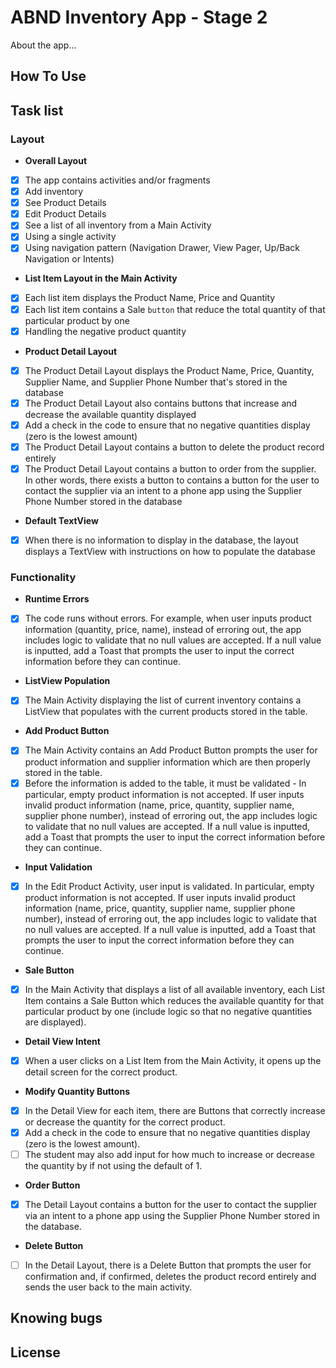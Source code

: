 # ABND Inventory App - Stage 2

About the app...

## How To Use

## Task list

### Layout

- **Overall Layout**

- [x] The app contains activities and/or fragments
- [x] Add inventory
- [x] See Product Details
- [x] Edit Product Details
- [x] See a list of all inventory from a Main Activity
- [x] Using a single activity
- [x] Using navigation pattern (Navigation Drawer, View Pager, Up/Back Navigation or Intents)

- **List Item Layout in the Main Activity**

- [x] Each list item displays the Product Name, Price and Quantity
- [x] Each list item contains a Sale `button` that reduce the total quantity of that particular product by one
- [x] Handling the negative product quantity

- **Product Detail Layout**

- [x] The Product Detail Layout displays the Product Name, Price, Quantity, Supplier Name, and Supplier Phone Number that's stored in the database
- [x] The Product Detail Layout also contains buttons that increase and decrease the available quantity displayed
- [x] Add a check in the code to ensure that no negative quantities display (zero is the lowest amount)
- [x] The Product Detail Layout contains a button to delete the product record entirely
- [x] The Product Detail Layout contains a button to order from the supplier. In other words, there exists a button to contains a button for the user to contact the supplier via an intent to a phone app using the Supplier Phone Number stored in the database

- **Default TextView**

- [x] When there is no information to display in the database, the layout displays a TextView with instructions on how to populate the database

### Functionality

- **Runtime Errors**
  
- [x] The code runs without errors. For example, when user inputs product information (quantity, price, name), instead of erroring out, the app includes logic to validate that no null values are accepted. If a null value is inputted, add a Toast that prompts the user to input the correct information before they can continue.

- **ListView Population**

- [x] The Main Activity displaying the list of current inventory contains a ListView that populates with the current products stored in the table.

- **Add Product Button**

- [x] The Main Activity contains an Add Product Button prompts the user for product information and supplier information which are then properly stored in the table.
- [x] Before the information is added to the table, it must be validated - In particular, empty product information is not accepted. If user inputs invalid product information (name, price, quantity, supplier name, supplier phone number), instead of erroring out, the app includes logic to validate that no null values are accepted. If a null value is inputted, add a Toast that prompts the user to input the correct information before they can continue.

- **Input Validation**

- [x] In the Edit Product Activity, user input is validated. In particular, empty product information is not accepted. If user inputs invalid product information (name, price, quantity, supplier name, supplier phone number), instead of erroring out, the app includes logic to validate that no null values are accepted. If a null value is inputted, add a Toast that prompts the user to input the correct information before they can continue.

- **Sale Button**

- [x] In the Main Activity that displays a list of all available inventory, each List Item contains a Sale Button which reduces the available quantity for that particular product by one (include logic so that no negative quantities are displayed).

- **Detail View Intent**

- [x] When a user clicks on a List Item from the Main Activity, it opens up the detail screen for the correct product.

- **Modify Quantity Buttons**

- [x] In the Detail View for each item, there are Buttons that correctly increase or decrease the quantity for the correct product.
- [x] Add a check in the code to ensure that no negative quantities display (zero is the lowest amount).
- [ ] The student may also add input for how much to increase or decrease the quantity by if not using the default of 1.

- **Order Button**

- [x] The Detail Layout contains a button for the user to contact the supplier via an intent to a phone app using the Supplier Phone Number stored in the database.

- **Delete Button**

- [ ] In the Detail Layout, there is a Delete Button that prompts the user for confirmation and, if confirmed, deletes the product record entirely and sends the user back to the main activity.

## Knowing bugs

## License
